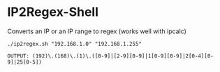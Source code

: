 # IP2Regex-Shell  
Converts an IP or an IP range to regex (works well with ipcalc)  
  
    ./ip2regex.sh "192.168.1.0" "192.168.1.255"
    
    OUTPUT: (192)\.(168)\.(1)\.([0-9]|[2-9][0-9]|1[0-9][0-9]|2[0-4][0-9]|25[0-5])

